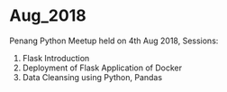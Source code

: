 # Aug_2018
Penang Python Meetup held on 4th Aug 2018,
Sessions:
1. Flask Introduction
2. Deployment of Flask Application of Docker
3. Data Cleansing using Python, Pandas

